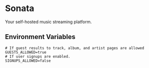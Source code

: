 # Sonata
Your self-hosted music streaming platform.

## Environment Variables
```env
# If guest results to track, album, and artist pages are allowed
GUESTS_ALLOWED=true
# If user signups are enabled.
SIGNUPS_ALLOWED=false
```